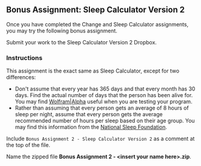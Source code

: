 ## Bonus Assignment: Sleep Calculator Version 2

Once you have completed the Change and Sleep Calculator assignments, you may try the following bonus assignment.

Submit your work to the Sleep Calculator Version 2 Dropbox.

### Instructions

This assignment is the exact same as Sleep Calculator, except for two differences:
* Don't assume that every year has 365 days and that every month has 30 days. Find the actual number of days that the person has been alive for. You may find [Wolfram|Alpha](http://www.wolframalpha.com/input/?i=Number+of+days+between+Jan+1+1980+and+Sep+25+2018) useful when you are testing your program.
* Rather than assuming that every person gets an average of 8 hours of sleep per night, assume that every person gets the average recommended number of hours per sleep based on their age group. You may find this information from the [National Sleep Foundation](https://www.sleepfoundation.org/press-release/national-sleep-foundation-recommends-new-sleep-times/page/0/1).

Include `Bonus Assignment 2 - Sleep Calculator Version 2` as a comment at the top of the file. 

Name the zipped file **Bonus Assignment 2 - \<insert your name here>.zip**.

